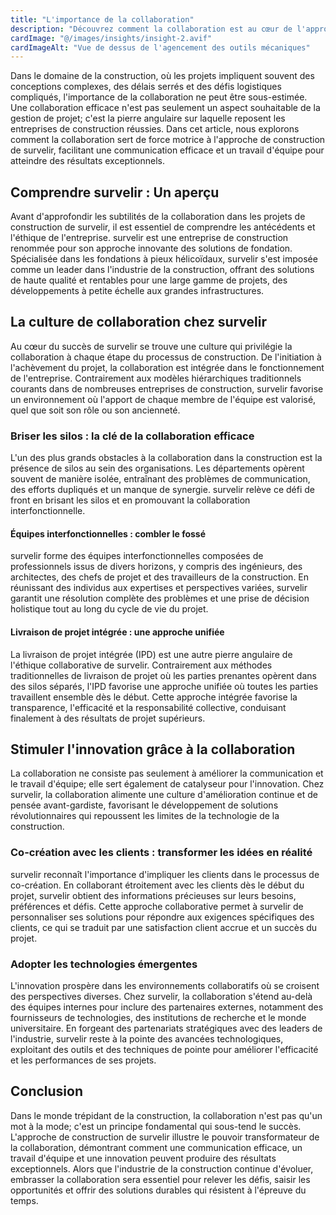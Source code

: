 ```yaml
---
title: "L'importance de la collaboration"
description: "Découvrez comment la collaboration est au cœur de l'approche de construction de survelir, favorisant une communication efficace et un travail d'équipe pour atteindre des résultats exceptionnels."
cardImage: "@/images/insights/insight-2.avif"
cardImageAlt: "Vue de dessus de l'agencement des outils mécaniques"
---
```


Dans le domaine de la construction, où les projets impliquent souvent des
conceptions complexes, des délais serrés et des défis logistiques compliqués,
l'importance de la collaboration ne peut être sous-estimée. Une collaboration
efficace n'est pas seulement un aspect souhaitable de la gestion de projet;
c'est la pierre angulaire sur laquelle reposent les entreprises de construction
réussies. Dans cet article, nous explorons comment la collaboration sert de
force motrice à l'approche de construction de survelir, facilitant une
communication efficace et un travail d'équipe pour atteindre des résultats
exceptionnels.

## Comprendre survelir : Un aperçu

Avant d'approfondir les subtilités de la collaboration dans les projets de
construction de survelir, il est essentiel de comprendre les antécédents et
l'éthique de l'entreprise. survelir est une entreprise de construction renommée
pour son approche innovante des solutions de fondation. Spécialisée dans les
fondations à pieux hélicoïdaux, survelir s'est imposée comme un leader dans
l'industrie de la construction, offrant des solutions de haute qualité et
rentables pour une large gamme de projets, des développements à petite échelle
aux grandes infrastructures.

## La culture de collaboration chez survelir

Au cœur du succès de survelir se trouve une culture qui privilégie la
collaboration à chaque étape du processus de construction. De l'initiation à
l'achèvement du projet, la collaboration est intégrée dans le fonctionnement de
l'entreprise. Contrairement aux modèles hiérarchiques traditionnels courants
dans de nombreuses entreprises de construction, survelir favorise un
environnement où l'apport de chaque membre de l'équipe est valorisé, quel que
soit son rôle ou son ancienneté.

### Briser les silos : la clé de la collaboration efficace

L'un des plus grands obstacles à la collaboration dans la construction est la
présence de silos au sein des organisations. Les départements opèrent souvent de
manière isolée, entraînant des problèmes de communication, des efforts dupliqués
et un manque de synergie. survelir relève ce défi de front en brisant les silos
et en promouvant la collaboration interfonctionnelle.

#### Équipes interfonctionnelles : combler le fossé

survelir forme des équipes interfonctionnelles composées de professionnels
issus de divers horizons, y compris des ingénieurs, des architectes, des chefs
de projet et des travailleurs de la construction. En réunissant des individus
aux expertises et perspectives variées, survelir garantit une résolution
complète des problèmes et une prise de décision holistique tout au long du cycle
de vie du projet.

#### Livraison de projet intégrée : une approche unifiée

La livraison de projet intégrée (IPD) est une autre pierre angulaire de
l'éthique collaborative de survelir. Contrairement aux méthodes traditionnelles
de livraison de projet où les parties prenantes opèrent dans des silos séparés,
l'IPD favorise une approche unifiée où toutes les parties travaillent ensemble
dès le début. Cette approche intégrée favorise la transparence, l'efficacité et
la responsabilité collective, conduisant finalement à des résultats de projet
supérieurs.

## Stimuler l'innovation grâce à la collaboration

La collaboration ne consiste pas seulement à améliorer la communication et le
travail d'équipe; elle sert également de catalyseur pour l'innovation. Chez
survelir, la collaboration alimente une culture d'amélioration continue et de
pensée avant-gardiste, favorisant le développement de solutions révolutionnaires
qui repoussent les limites de la technologie de la construction.

### Co-création avec les clients : transformer les idées en réalité

survelir reconnaît l'importance d'impliquer les clients dans le processus de
co-création. En collaborant étroitement avec les clients dès le début du projet,
survelir obtient des informations précieuses sur leurs besoins, préférences et
défis. Cette approche collaborative permet à survelir de personnaliser ses
solutions pour répondre aux exigences spécifiques des clients, ce qui se traduit
par une satisfaction client accrue et un succès du projet.

### Adopter les technologies émergentes

L'innovation prospère dans les environnements collaboratifs où se croisent des
perspectives diverses. Chez survelir, la collaboration s'étend au-delà des
équipes internes pour inclure des partenaires externes, notamment des
fournisseurs de technologies, des institutions de recherche et le monde
universitaire. En forgeant des partenariats stratégiques avec des leaders de
l'industrie, survelir reste à la pointe des avancées technologiques, exploitant
des outils et des techniques de pointe pour améliorer l'efficacité et les
performances de ses projets.

## Conclusion

Dans le monde trépidant de la construction, la collaboration n'est pas qu'un mot
à la mode; c'est un principe fondamental qui sous-tend le succès. L'approche de
construction de survelir illustre le pouvoir transformateur de la
collaboration, démontrant comment une communication efficace, un travail
d'équipe et une innovation peuvent produire des résultats exceptionnels. Alors
que l'industrie de la construction continue d'évoluer, embrasser la
collaboration sera essentiel pour relever les défis, saisir les opportunités et
offrir des solutions durables qui résistent à l'épreuve du temps.
